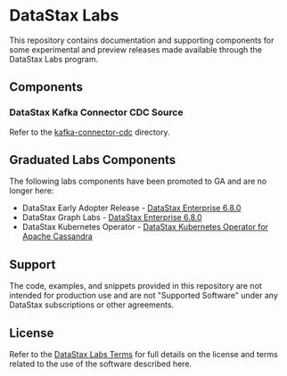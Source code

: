 # DataStax Labs

This repository contains documentation and supporting components for
some experimental and preview releases made available through the
DataStax Labs program.

## Components

### DataStax Kafka Connector CDC Source

Refer to the [kafka-connector-cdc](kafka-connector-cdc) directory.

## Graduated Labs Components

The following labs components have been promoted to GA and are no longer here:

- DataStax Early Adopter Release - [DataStax Enterprise 6.8.0](https://docs.datastax.com/en/landing_page/doc/landing_page/current.html#DataStaxEnterprise)
- DataStax Graph Labs - [DataStax Enterprise 6.8.0](https://docs.datastax.com/en/landing_page/doc/landing_page/current.html#DataStaxEnterprise)
- DataStax Kubernetes Operator - [DataStax Kubernetes Operator for Apache Cassandra](https://github.com/datastax/cass-operator)

## Support

The code, examples, and snippets provided in this repository are not
intended for production use and are not "Supported Software" under any
DataStax subscriptions or other agreements.

## License

Refer to the [DataStax Labs Terms][1] for full details on the license
and terms related to the use of the software described here.

[1]: https://www.datastax.com/terms/datastax-labs-terms
